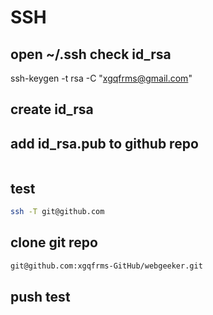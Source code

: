 # SSH

## open ~/.ssh check id_rsa

ssh-keygen -t rsa -C "xgqfrms@gmail.com"


## create id_rsa

## add id_rsa.pub to github repo

```sh

```

## test 

```sh
ssh -T git@github.com
```

## clone git repo

```sh
git@github.com:xgqfrms-GitHub/webgeeker.git
```

## push test




